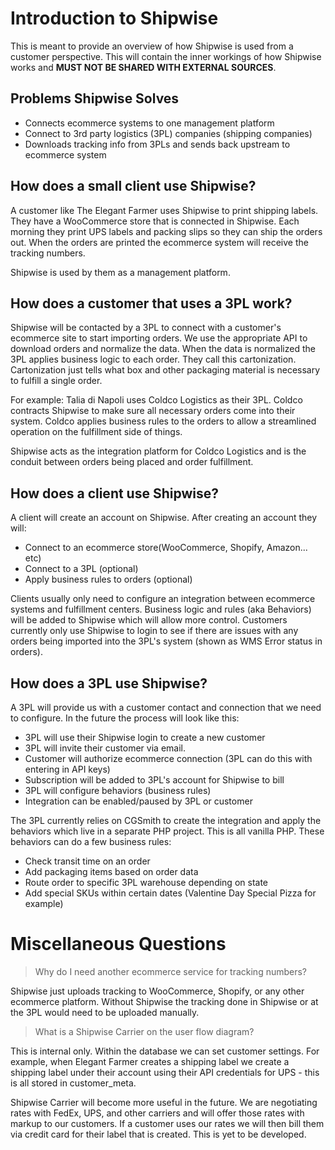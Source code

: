 # Introduction to Shipwise
This is meant to provide an overview of how Shipwise is used from a customer perspective. This will contain the inner
workings of how Shipwise works and **MUST NOT BE SHARED WITH EXTERNAL SOURCES**.

## Problems Shipwise Solves
* Connects ecommerce systems to one management platform
* Connect to 3rd party logistics (3PL) companies (shipping companies)
* Downloads tracking info from 3PLs and sends back upstream to ecommerce system

## How does a small client use Shipwise?

A customer like The Elegant Farmer uses Shipwise to print shipping labels. They have a WooCommerce store that is 
connected in Shipwise. Each morning they print UPS labels and packing slips so they can ship the orders out. 
When the orders are printed the ecommerce system will receive the tracking numbers.

Shipwise is used by them as a management platform.

## How does a customer that uses a 3PL work?
Shipwise will be contacted by a 3PL to connect with a customer's ecommerce site to start importing orders. We use the 
appropriate API to download orders and normalize the data. When the data is normalized the 3PL applies business logic 
to each order. They call this cartonization. Cartonization just tells what box and other packaging material is necessary
to fulfill a single order.

For example: Talia di Napoli uses Coldco Logistics as their 3PL. Coldco contracts Shipwise to make sure all necessary 
orders come into their system. Coldco applies business rules to the orders to allow a streamlined operation on the 
fulfillment side of things.

Shipwise acts as the integration platform for Coldco Logistics and is the conduit between orders being placed and order 
fulfillment.

## How does a client use Shipwise?
A client will create an account on Shipwise. After creating an account they will:

* Connect to an ecommerce store(WooCommerce, Shopify, Amazon... etc)
* Connect to a 3PL (optional)
* Apply business rules to orders (optional)

Clients usually only need to configure an integration between ecommerce systems and fulfillment centers. 
Business logic and rules (aka Behaviors) will be added to Shipwise which will allow more control. Customers currently
only use Shipwise to login to see if there are issues with any orders being imported into the 3PL's system 
(shown as WMS Error status in orders).

## How does a 3PL use Shipwise?
A 3PL will provide us with a customer contact and connection that we need to configure. In the future the process will
look like this:

* 3PL will use their Shipwise login to create a new customer
* 3PL will invite their customer via email.
* Customer will authorize ecommerce connection (3PL can do this with entering in API keys)
* Subscription will be added to 3PL's account for Shipwise to bill
* 3PL will configure behaviors (business rules)
* Integration can be enabled/paused by 3PL or customer

The 3PL currently relies on CGSmith to create the integration and apply the behaviors which live in a separate PHP 
project. This is all vanilla PHP. These behaviors can do a few business rules:

* Check transit time on an order
* Add packaging items based on order data
* Route order to specific 3PL warehouse depending on state
* Add special SKUs within certain dates (Valentine Day Special Pizza for example)

# Miscellaneous Questions

> Why do I need another ecommerce service for tracking numbers?

Shipwise just uploads tracking to WooCommerce, Shopify, or any other ecommerce platform. Without Shipwise the tracking 
done in Shipwise or at the 3PL would need to be uploaded manually.

> What is a Shipwise Carrier on the user flow diagram?

This is internal only. Within the database we can set customer settings. For example, when Elegant Farmer creates a 
shipping label we create a shipping label under their account using their API credentials for UPS - this is all stored 
in customer_meta.

Shipwise Carrier will become more useful in the future. We are negotiating rates with FedEx, UPS, and other carriers 
and will offer those rates with markup to our customers. If a customer uses our rates we will then bill them via credit 
card for their label that is created. This is yet to be developed.
